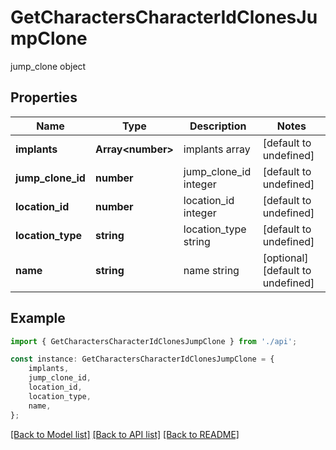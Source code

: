 # GetCharactersCharacterIdClonesJumpClone

jump_clone object

## Properties

Name | Type | Description | Notes
------------ | ------------- | ------------- | -------------
**implants** | **Array&lt;number&gt;** | implants array | [default to undefined]
**jump_clone_id** | **number** | jump_clone_id integer | [default to undefined]
**location_id** | **number** | location_id integer | [default to undefined]
**location_type** | **string** | location_type string | [default to undefined]
**name** | **string** | name string | [optional] [default to undefined]

## Example

```typescript
import { GetCharactersCharacterIdClonesJumpClone } from './api';

const instance: GetCharactersCharacterIdClonesJumpClone = {
    implants,
    jump_clone_id,
    location_id,
    location_type,
    name,
};
```

[[Back to Model list]](../README.md#documentation-for-models) [[Back to API list]](../README.md#documentation-for-api-endpoints) [[Back to README]](../README.md)

